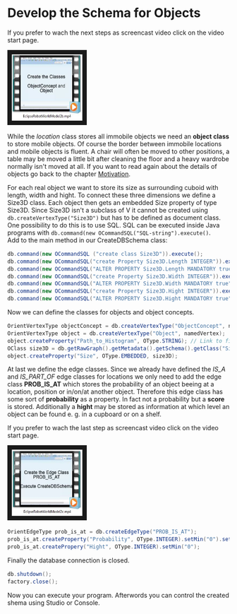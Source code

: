 # Develop the Schema for Objects
If you prefer to wach the next steps as screencast video click on the video start page.

<a href="EclipseRobotWorldModel2b.mp4
" target="_blank"><img src="ThumbnailEclipseVideo2b.JPG"
alt="Eclipse Video" width="160" height="150" border="10" /></a>

While the *location* class stores all immobile objects we need an **object class** to store mobile objects. Of course the border between immobile locations and mobile objects is fluent. A chair will often be moved to other positions, a table may be moved a little bit after cleaning the floor and a heavy wardrobe normally isn't moved at all. If you want to read again about the details of objects go back to the chapter [Motivation](motivation.md#Objects-and-Object-Concepts).

For each real object we want to store its size as surrounding cuboid with length, width and hight. To connect these three dimensions we define a Size3D class. Each object then gets an embedded Size property of type Size3D. Since Size3D isn't a subclass of V it cannot be created using ``db.createVertexType("Size3D")`` but has to be defined as document class. One possibility to do this is to use SQL. SQL can be executed inside Java programs with ``db.command(new OCommandSQL("SQL-string").execute()``.  
Add to the main method in our CreateDBSchema class:
```java
db.command(new OCommandSQL ("create class Size3D")).execute();
db.command(new OCommandSQL("create Property Size3D.Length INTEGER")).execute(); // length in cm
db.command(new OCommandSQL("ALTER PROPERTY Size3D.Length MANDATORY true")).execute();
db.command(new OCommandSQL("create Property Size3D.Width INTEGER")).execute();
db.command(new OCommandSQL("ALTER PROPERTY Size3D.Width MANDATORY true")).execute();
db.command(new OCommandSQL("create Property Size3D.Hight INTEGER")).execute();
db.command(new OCommandSQL("ALTER PROPERTY Size3D.Hight MANDATORY true")).execute();
```

Now we can define the classes for objects and object concepts.
```java
OrientVertexType objectConcept = db.createVertexType("ObjectConcept", namedVertex); // abstract objects
OrientVertexType object = db.createVertexType("Object", namedVertex);
object.createProperty("Path_to_Histogram", OType.STRING); // Link to file
OClass size3D = db.getRawGraph().getMetadata().getSchema().getClass("Size3D");
object.createProperty("Size", OType.EMBEDDED, size3D);
```

At last we define the edge classes. Since we already have defined the *IS_A* and *IS_PART_OF* edge classes for locations we only need to add the edge class **PROB_IS_AT** which stores the probability of an object beeing at a location, position or in/on/at another object. Therefore this edge class has some sort of **probability** as a property. In fact not a probability but a **score** is stored. Additionally a **hight** may be stored as information at which level an object can be found e. g. in a cupboard or on a shelf.

If you prefer to wach the last step as screencast video click on the video start page.

<a href="EclipseRobotWorldModel2c.mp4
" target="_blank"><img src="ThumbnailEclipseVideo2c.JPG"
alt="Eclipse Video" width="160" height="150" border="10" /></a>

```java
OrientEdgeType prob_is_at = db.createEdgeType("PROB_IS_AT");
prob_is_at.createProperty("Probability", OType.INTEGER).setMin("0").setMandatory(true).setNotNull(true);
prob_is_at.createPropery("Hight", OType.INTEGER).setMin("0");

```
Finally the database connection is closed.
```java
db.shutdown();
factory.close();
```

Now you can execute your program. Afterwords you can control the created shema using Studio or Console. 

